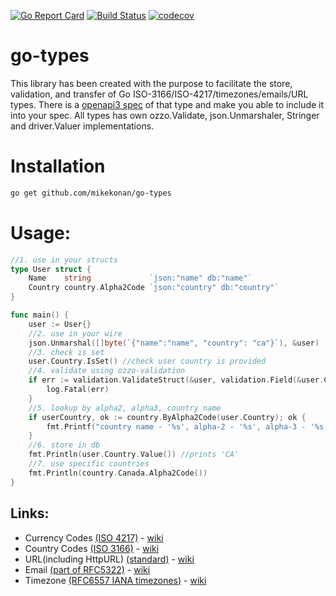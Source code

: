 [![Go Report Card](https://goreportcard.com/badge/github.com/mikekonan/go-types)](https://goreportcard.com/report/github.com/mikekonan/go-types) [![Build Status](https://travis-ci.com/mikekonan/go-types.svg?branch=main)](https://travis-ci.com/mikekonan/go-types) [![codecov](https://codecov.io/gh/mikekonan/go-types/branch/main/graph/badge.svg?token=83Q04OW4I1)](https://codecov.io/gh/mikekonan/go-types)
# go-types
This library has been created with the purpose to facilitate the store, validation, and transfer of Go ISO-3166/ISO-4217/timezones/emails/URL types. There is a [openapi3 spec](https://github.com/mikekonan/go-types/blob/main/swagger.yaml) of that type and make you able to include it into your spec. All types has own ozzo.Validate, json.Unmarshaler, Stringer and driver.Valuer implementations.

# Installation
```bash
go get github.com/mikekonan/go-types
```
# Usage:
```go
//1. use in your structs
type User struct {
	Name    string             `json:"name" db:"name"`
	Country country.Alpha2Code `json:"country" db:"country"`
}

func main() {
	user := User{}
	//2. use in your wire
	json.Unmarshal([]byte(`{"name":"name", "country": "ca"}`), &user)
	//3. check is set
	user.Country.IsSet() //check user country is provided
	//4. validate using ozzo-validation
	if err := validation.ValidateStruct(&user, validation.Field(&user.Country, validation.Required)); err != nil {
		log.Fatal(err)
	}
	//5. lookup by alpha2, alpha3, country name
	if userCountry, ok := country.ByAlpha2Code(user.Country); ok {
		fmt.Printf("country name - '%s', alpha-2 - '%s', alpha-3 - '%s'", serCountry.Name(), userCountry.Alpha2Code(), userCountry.lpha3Code())
	}
	//6. store in db
	fmt.Println(user.Country.Value()) //prints 'CA'
	//7. use specific countries
	fmt.Println(country.Canada.Alpha2Code())
}
```

## Links:
- Currency Codes [(ISO 4217)](https://www.currency-iso.org/en/home/tables/table-a1.html) - [wiki](https://en.wikipedia.org/wiki/ISO_4217)
- Country Codes [(ISO 3166)](https://www.iso.org/iso-3166-country-codes.html) - [wiki](https://en.wikipedia.org/wiki/ISO_3166-2)
- URL(including HttpURL) [(standard)](https://url.spec.whatwg.org/) - [wiki](https://en.wikipedia.org/wiki/URL)
- Email [(part of RFC5322)](https://tools.ietf.org/html/rfc5322) - [wiki](https://en.wikipedia.org/wiki/Email_address)
- Timezone [(RFC6557 IANA timezones)](https://www.iana.org/time-zones) - [wiki](https://en.wikipedia.org/wiki/Time_zone)
